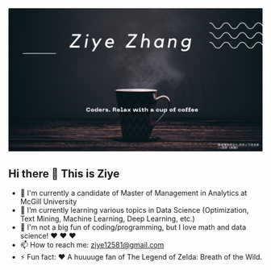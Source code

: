 <img src="https://github.com/ZZYActSci/ZZYActSCi/blob/main/ProfileImage.png">

## Hi there 👋  This is Ziye
- 🔭 I'm currently a candidate of Master of Management in Analytics at McGill University
- 🌱 I’m currently learning various topics in Data Science (Optimization, Text Mining, Machine Learning, Deep Learning, etc.)
- 🤔 I'm not a big fun of coding/programming, but I love math and data science!  :heart:    :heart:    :heart:   
- 📫 How to reach me: ziye12581@gmail.com
- ⚡ Fun fact:  :heart: A huuuuge fan of The Legend of Zelda: Breath of the Wild.   

